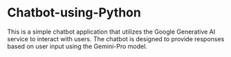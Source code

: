 # Chatbot-using-Python
This is a simple chatbot application that utilizes the Google Generative AI service to interact with users. The chatbot is designed to provide responses based on user input using the Gemini-Pro model.
